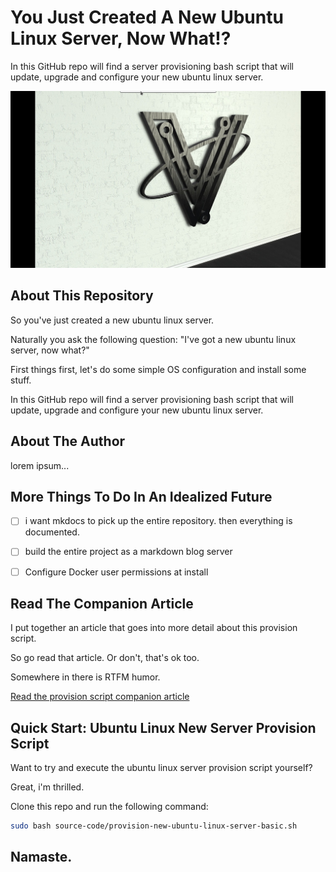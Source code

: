 # You Just Created A New Ubuntu Linux Server, Now What!?

In this GitHub repo will find a server provisioning bash script that will update, upgrade and configure your new ubuntu linux server.

![Run This Provision Script On Every New Linux Server You Create](project-documentation/cover-image.png)

## About This Repository

So you've just created a new ubuntu linux server.

Naturally you ask the following question: "I've got a new ubuntu linux server, now what?"

First things first, let's do some simple OS configuration and install some stuff.

In this GitHub repo will find a server provisioning bash script that will update, upgrade and configure your new ubuntu linux server.

## About The Author

lorem ipsum...

## More Things To Do In An Idealized Future

- [ ] i want mkdocs to pick up the entire repository. then everything is documented.

- [ ] build the entire project as a markdown blog server

- [ ] Configure Docker user permissions at install

## Read The Companion Article

I put together an article that goes into more detail about this provision script.

So go read that article. Or don't, that's ok too.

Somewhere in there is RTFM humor.

[Read the provision script companion article](project-documentation/you-just-created-a-new-ubuntu-linux-server-now-what.md)

## Quick Start: Ubuntu Linux New Server Provision Script

Want to try and execute the ubuntu linux server provision script yourself?

Great, i'm thrilled.

Clone this repo and run the following command:

```bash
sudo bash source-code/provision-new-ubuntu-linux-server-basic.sh 
```

## Namaste.
